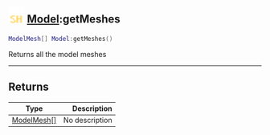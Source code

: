 ## <img src="../../.gitbook/assets/shared.png" width="32" height="32" /> [Model](../model/README.md):getMeshes

```lua
ModelMesh[] Model:getMeshes()
```

Returns all the model meshes<br>

-----------------
## Returns

| Type   | Description |
| ------ | ----------: |
| [ModelMesh[]](../modelmesh[]/README.md) | No description |

